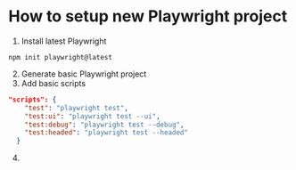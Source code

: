 # How to setup new Playwright project

1. Install latest Playwright
```
npm init playwright@latest
```
2. Generate basic Playwright project
3. Add basic scripts
```json
"scripts": {
    "test": "playwright test",
    "test:ui": "playwright test --ui",
    "test:debug": "playwright test --debug",
    "test:headed": "playwright test --headed"
  }
```
4. 